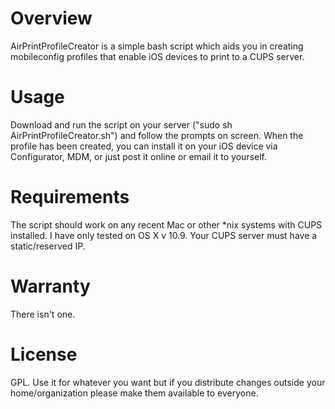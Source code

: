 # Overview

AirPrintProfileCreator is a simple bash script which aids you in creating mobileconfig profiles that enable iOS devices to print to a CUPS server.

# Usage

Download and run the script on your server ("sudo sh AirPrintProfileCreator.sh") and follow the prompts on screen. When the profile has been created, you can install it on your iOS device via Configurator, MDM, or just post it online or email it to yourself.

# Requirements

The script should work on any recent Mac or other *nix systems with CUPS installed. I have only tested on OS X v 10.9. Your CUPS server must have a static/reserved IP.

# Warranty

There isn't one.

# License

GPL. Use it for whatever you want but if you distribute changes outside your home/organization please make them available to everyone.
